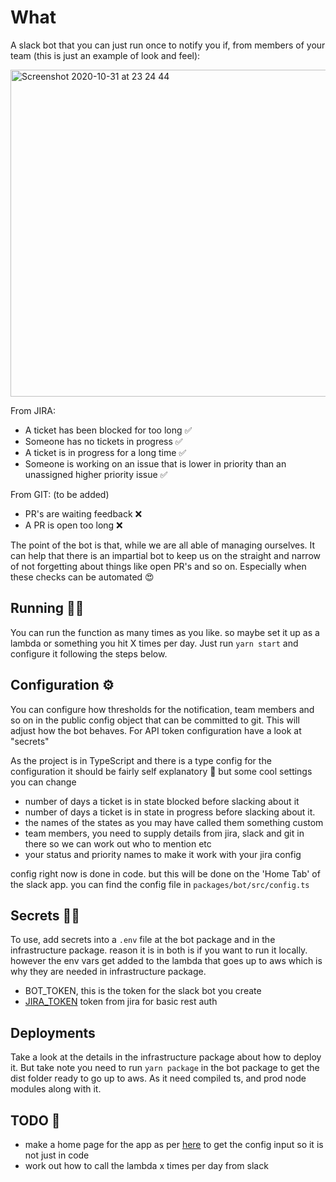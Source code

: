 # What

A slack bot that you can just run once to notify you if, from members of your team (this is just an example of look and feel):

<img width="523" alt="Screenshot 2020-10-31 at 23 24 44" src="https://user-images.githubusercontent.com/1426390/97791250-ac222b00-1bd0-11eb-8732-4e18a49fafba.png">

From JIRA:

- A ticket has been blocked for too long ✅
- Someone has no tickets in progress ✅
- A ticket is in progress for a long time ✅
- Someone is working on an issue that is lower in priority than an unassigned higher priority issue ✅

From GIT: (to be added)

- PR's are waiting feedback ❌
- A PR is open too long ❌

The point of the bot is that, while we are all able of managing ourselves. It can help that there is an impartial bot to keep us on the straight and narrow of not forgetting about things like open PR's and so on. Especially when these checks can be automated 😍

## Running 🏃‍♂️

You can run the function as many times as you like. so maybe set it up as a lambda or something you hit X times per day. Just run `yarn start` and configure it following the steps below.

## Configuration ⚙️

You can configure how thresholds for the notification, team members and so on
in the public config object that can be committed to git. This will adjust
how the bot behaves. For API token configuration have a look at "secrets"

As the project is in TypeScript and there is a type config for the configuration it should be fairly self explanatory 🚀 but some cool settings you can change

- number of days a ticket is in state blocked before slacking about it
- number of days a ticket is in state in progress before slacking about it.
- the names of the states as you may have called them something custom
- team members, you need to supply details from jira, slack and git in there so we can work out who to mention etc
- your status and priority names to make it work with your jira config

config right now is done in code. but this will be done on the 'Home Tab' of the slack app. you can find the config file in `packages/bot/src/config.ts`

## Secrets 🕵️‍♀️

To use, add secrets into a `.env` file at the bot package and in the infrastructure package. reason it is in both is if you want to run it locally. however the env vars get added to the lambda that goes up to aws which is why they are needed in infrastructure package.

- BOT_TOKEN, this is the token for the slack bot you create
- [JIRA_TOKEN](https://confluence.atlassian.com/cloud/api-tokens-938839638.html) token from jira for basic rest auth

## Deployments

Take a look at the details in the infrastructure package about how to deploy it. But take note you need to run `yarn package` in the bot package to get the dist folder ready to go up to aws. As it need compiled ts, and prod node modules along with it.

## TODO 📝

- make a home page for the app as per [here](https://api.slack.com/surfaces/tabs/using) to get the config input so it is not just in code
- work out how to call the lambda x times per day from slack
